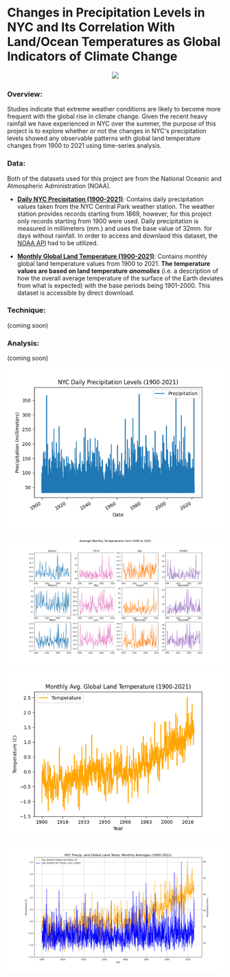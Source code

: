 # Changes in Precipitation Levels in NYC and Its Correlation With Land/Ocean Temperatures as Global Indicators of Climate Change
<p align="center">
  <img src="https://static01.nyt.com/images/2021/08/07/us/07xp-elsalandfall-2/07xp-elsalandfall-2-superJumbo.jpg" />
</p>

### Overview:
Studies indicate that extreme weather conditions are likely to become more frequent with the global rise in climate change. Given the recent heavy rainfall we have experienced in NYC over the summer, the purpose of this project is to explore whether or not the changes in NYC's precipitation levels showed any observable patterns with global land temperature changes from 1900 to 2021 using time-series analysis.


### Data:
Both of the datasets used for this project are from the National Oceanic and Atmospheric Administration (NOAA).
- **[Daily NYC Precipitation (1900-2021)](https://www.ncdc.noaa.gov/cdo-web/datasets/GHCND/stations/GHCND:USW00094728/detail)**: Contains daily precipitation values taken from the NYC Central Park weather station. The weather station provides records starting from 1869, however, for this project only records starting from 1900 were used. Daily precipitation is measured in millimeters (mm.) and uses the base value of 32mm. for days without rainfall. In order to access and downlaod this dataset, the [NOAA API](https://www.ncdc.noaa.gov/cdo-web/webservices/v2) had to be utilized. 

- **[Monthly Global Land Temperature (1900-2021)](https://www.ncdc.noaa.gov/cag/global/time-series/globe/ocean/all/1/1900-2021)**: Contains monthly global land temperature values from 1900 to 2021. **The temperature values are based on land temperature** ***anomolies*** (i.e. a description of how the overall average temperature of the surface of the Earth deviates from what is expected) with the base periods being 1901-2000. This dataset is accessible by direct download. 

### Technique:
(coming soon)

### Analysis:
(coming soon)

![image](https://raw.githubusercontent.com/Saida0/Data-Science-Project/main/PRCP_Daily.png)

![image](https://raw.githubusercontent.com/Saida0/Data-Science-Project/main/PRCP_Monthly.png)

![image](https://raw.githubusercontent.com/Saida0/Data-Science-Project/main/Land_Temp_Monthly.png)

![image](https://raw.githubusercontent.com/Saida0/Data-Science-Project/main/Comparing_Monthly_PRCP_Land.png)







